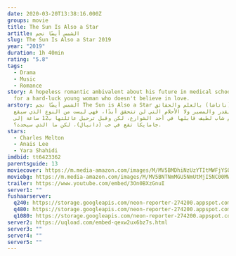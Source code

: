 ```yaml
---
date: 2020-03-20T13:38:16.000Z
groups: movie
title: The Sun Is Also a Star
artitle: الشمس أيضًا نجم
slug: The Sun Is Also a Star 2019
year: "2019"
duration: 1h 40min
rating: "5.8"
tags:
  - Drama
  - Music
  - Romance
story: A hopeless romantic ambivalent about his future in medical school falls
  for a hard-luck young woman who doesn't believe in love.
arstory: الشمس أيضًا نجم The Sun is Also a Star تؤمن (ناتاشا) بالعلم والحقائق،
  ليس القدر والمصير ولا الأحلام التي لن تتحقق أبدًا، فهي ليست من النوع الذي سيقع
  في غرام شاب لطيف قابلها في أحد الشوارع، لكن وقبل ترحيل عائلتها ب12 ساعة إلى
  جامايكا تقع في حب (دانيال)، لكن ما الذي سيحدث؟.
stars:
  - Charles Melton
  - Anais Lee
  - Yara Shahidi
imdbid: tt6423362
parentsguide: 13
moviecover: https://m.media-amazon.com/images/M/MV5BMDhiNzUzYTItMWFjYS00ZDUwLWIxNTItMTlmMzAxZjNmMTJkXkEyXkFqcGdeQXVyNjg3MDMxNzU@._V1_SY1000_CR0,0,648,1000_AL_.jpg
moviebg: https://m.media-amazon.com/images/M/MV5BNTNmMGU5NmUtMjI5NC00MWU1LTk5YWEtNzE0OGQ0OGUxNzMwXkEyXkFqcGdeQXVyNTc5OTMwOTQ@._V1_.jpg
trailer: https://www.youtube.com/embed/3On0BXzGnuI
server1: ""
fushaarserver:
  q240: https://storage.googleapis.com/neon-reporter-274200.appspot.com/fushaar/media/27508/27508-240p.mp4
  q480: https://storage.googleapis.com/neon-reporter-274200.appspot.com/fushaar/media/27508/27508-480p.mp4
  q1080: https://storage.googleapis.com/neon-reporter-274200.appspot.com/fushaar/media/27508/27508.mp4
server2: https://uqload.com/embed-qexw2ux6bz7s.html
server3: ""
server4: ""
server5: ""
---
```

